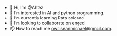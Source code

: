 - 👋 Hi, I’m @Ahtez
- 👀 I’m interested in AI and python programming.
- 🌱 I’m currently learning Data science
- 💞️ I’m looking to collaborate on enged
- 📫 How to reach me owitiseanmichael@gmail.com.


<!---
Ahtez/Ahtez is a ✨ special ✨ repository because its `README.md` (this file) appears on your GitHub profile.
You can click the Preview link to take a look at your changes.
--->
